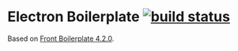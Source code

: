 # Electron Boilerplate [![build status](http://gitlab.flow.local/Maxwellewxam/electron-boilerplate/badges/master/build.svg)](http://gitlab.flow.local/Maxwellewxam/electron-boilerplate/commits/master)
Based on [Front Boilerplate 4.2.0](http://gitlab.flow.local/Maxwellewxam/front-boilerplate/tags/4.2.0).
